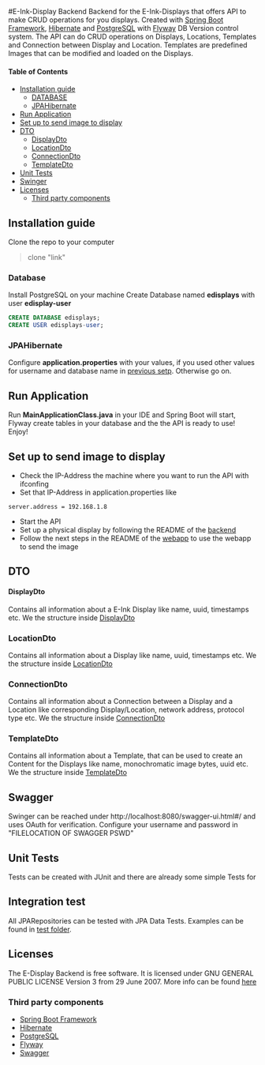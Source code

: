 #E-Ink-Display Backend
Backend for the E-Ink-Displays that offers API to make CRUD operations for you displays. Created with [Spring Boot Framework](https://spring.io/projects/spring-boot), [Hibernate](https://hibernate.org/) and [PostgreSQL](https://www.postgresql.org/) with [Flyway](https://flywaydb.org/) DB Version control system.
The API can do CRUD operations on Displays, Locations, Templates and Connection between Display and Location.
Templates are predefined Images that can be modified and loaded on the Displays.

#### Table of Contents
- [Installation guide](#installation-guide)
    - [DATABASE](#database)
    - [JPAHibernate](#JPAHibernate)
- [Run Application](#Run-Application)
- [Set up to send image to display](#Set-up-to-send-image-to-display)
- [DTO](#dto)
    - [DisplayDto](#displaydto)
    - [LocationDto](#locationdto)
    - [ConnectionDto](#connectiondto)
    - [TemplateDto](#template)
- [Unit Tests](#unittests)
- [Swinger](#swinger)
- [Licenses](#licenses)
  - [Third party components](#third-party-components)


## Installation guide
Clone the repo to your computer
>clone "link"
### Database
Install PostgreSQL on your machine
Create Database named **edisplays** with user **edisplay-user**
```sql
CREATE DATABASE edisplays;
CREATE USER edisplays-user;
```
### JPAHibernate
Configure **application.properties** with your values, if you used other values for username and database name in [previous setp](#database).
Otherwise go on.
## Run Application
Run **MainApplicationClass.java** in your IDE and Spring Boot will start, Flyway create tables in your database and the the API is ready to use! Enjoy!
## Set up to send image to display
- Check the IP-Address the machine where you want to run the API with ifconfing
- Set that IP-Address in application.properties like
```
server.address = 192.168.1.8
```
- Start the API
- Set up a physical display by following the README of the [backend](https://github.com/noi-techpark/e-ink-displays-backend)
- Follow the next steps in the README of the [webapp](https://github.com/noi-techpark/e-ink-displays-webapp) to use the webapp to send the image
## DTO
#### DisplayDto
Contains all information about a E-Ink Display like name, uuid, timestamps etc. We the structure inside [DisplayDto](link)
### LocationDto
Contains all information about a Display like name, uuid, timestamps etc. We the structure inside [LocationDto](link)
### ConnectionDto
Contains all information about a Connection between a Display and a Location like corresponding Display/Location, network address, protocol type etc. We the structure inside [ConnectionDto](link) 
### TemplateDto
Contains all information about a Template, that can be used to create an Content for the Displays like name, monochromatic image bytes, uuid etc. We the structure inside [TemplateDto](link)

## Swagger
Swinger can be reached under http://localhost:8080/swagger-ui.html#/ and uses OAuth for verification.
Configure your username and password in "FILELOCATION OF SWAGGER PSWD"
## Unit Tests
Tests can be created with JUnit and there are already some simple Tests for 
## Integration test
All JPARepositories can be tested with JPA Data Tests. Examples can be found in [test folder](link).

## Licenses
The E-Display Backend is free software. It is licensed under GNU GENERAL
PUBLIC LICENSE Version 3 from 29 June 2007.
More info can be found [here](https://www.gnu.org/licenses/gpl-3.0.en.html)

### Third party components
- [Spring Boot Framework](https://spring.io/projects/spring-boot)
- [Hibernate](https://hibernate.org/)
- [PostgreSQL](https://www.postgresql.org/)
- [Flyway](https://flywaydb.org/)
- [Swagger](https://swagger.io/)